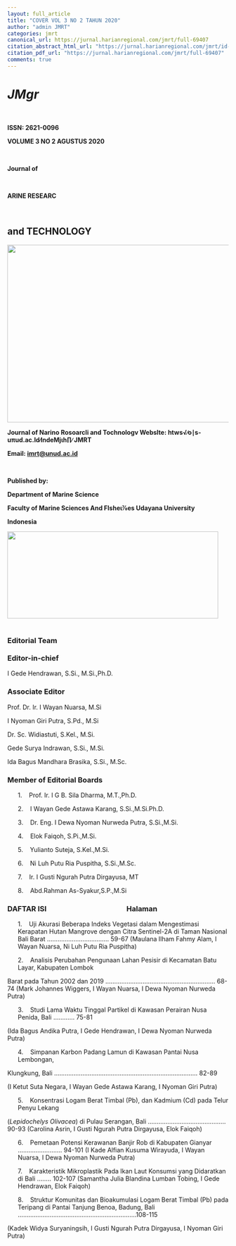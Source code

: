 ```yaml
---
layout: full_article
title: "COVER VOL 3 NO 2 TAHUN 2020"
author: "admin JMRT"
categories: jmrt
canonical_url: https://jurnal.harianregional.com/jmrt/full-69407 
citation_abstract_html_url: "https://jurnal.harianregional.com/jmrt/id-69407"
citation_pdf_url: "https://jurnal.harianregional.com/jmrt/full-69407"  
comments: true
---
```


<div><a name="caption1"></a>
<h1><a name="bookmark0"></a><span class="font2" style="font-weight:bold;font-style:italic;"><a name="bookmark1"></a>JMgr</span></h1>
</div><br clear="all">
<div>
<p><span class="font1" style="font-weight:bold;">ISSN: 2621-0096</span></p>
<p><span class="font9" style="font-weight:bold;">VOLUME 3 NO 2 AGUSTUS 2020</span></p>
</div><br clear="all">
<p><span class="font7" style="font-weight:bold;">Journal of</span></p>
<div>
</div><br clear="all">
<div>
<p><span class="font4" style="font-weight:bold;">ARINE RESEARC</span></p>
</div><br clear="all">
<h2><a name="bookmark2"></a><span class="font4" style="font-weight:bold;"><a name="bookmark3"></a>and TECHNOLOGY</span></h2>
<div><img src="https://jurnal.harianregional.com/media/69407-1.jpg" alt="" style="width:565pt;height:303pt;">
<p><span class="font0" style="font-weight:bold;">Journal of Narino Rosoarcli and Tochnologv Webslte: htws√∕o</span><span class="font8" style="font-weight:bold;">∣</span><span class="font0" style="font-weight:bold;">s-uπud.ac.ld∕lndeMjιh∏∕ JMRT</span></p>
<p><span class="font0" style="font-weight:bold;">Email: </span><a href="mailto:imrt@unud.ac.id"><span class="font0" style="font-weight:bold;">imrt@unud.ac.id</span></a></p>
</div><br clear="all">
<div>
<p><span class="font6" style="font-weight:bold;">Published by:</span></p>
<p><span class="font5" style="font-weight:bold;">Department of Marine Science</span></p>
<p><span class="font5" style="font-weight:bold;">Faculty of Marine Sciences And Flsheι⅞es Udayana University</span></p>
<p><span class="font5" style="font-weight:bold;">Indonesia</span></p><img src="https://jurnal.harianregional.com/media/69407-2.jpg" alt="" style="width:360pt;height:149pt;">
</div><br clear="all">
<h3><a name="bookmark4"></a><span class="font10" style="font-weight:bold;"><a name="bookmark5"></a>Editorial Team</span><br><br><span class="font10" style="font-weight:bold;"><a name="bookmark6"></a>Editor-in-chief</span></h3>
<p><span class="font10">I Gede Hendrawan, S.Si., M.Si.,Ph.D.</span></p>
<h3><a name="bookmark7"></a><span class="font10" style="font-weight:bold;"><a name="bookmark8"></a>Associate Editor</span></h3>
<p><span class="font10">Prof. Dr. Ir. I Wayan Nuarsa, M.Si</span></p>
<p><span class="font10">I Nyoman Giri Putra, S.Pd., M.Si</span></p>
<p><span class="font10">Dr. Sc. Widiastuti, S.Kel., M.Si.</span></p>
<p><span class="font10">Gede Surya Indrawan, S.Si., M.Si.</span></p>
<p><span class="font10">Ida Bagus Mandhara Brasika, S.Si., M.Sc.</span></p>
<h3><a name="bookmark9"></a><span class="font10" style="font-weight:bold;"><a name="bookmark10"></a>Member of Editorial Boards</span></h3>
<ul style="list-style:none;"><li>
<p><span class="font10">1. &nbsp;&nbsp;&nbsp;Prof. Ir. I G B. Sila Dharma, M.T.,Ph.D.</span></p></li>
<li>
<p><span class="font10">2. &nbsp;&nbsp;&nbsp;I Wayan Gede Astawa Karang, S.Si.,M.Si.Ph.D.</span></p></li>
<li>
<p><span class="font10">3. &nbsp;&nbsp;&nbsp;Dr. Eng. I Dewa Nyoman Nurweda Putra, S.Si.,M.Si.</span></p></li>
<li>
<p><span class="font10">4. &nbsp;&nbsp;&nbsp;Elok Faiqoh, S.Pi.,M.Si.</span></p></li>
<li>
<p><span class="font10">5. &nbsp;&nbsp;&nbsp;Yulianto Suteja, S.Kel.,M.Si.</span></p></li>
<li>
<p><span class="font10">6. &nbsp;&nbsp;&nbsp;Ni Luh Putu Ria Puspitha, S.Si.,M.Sc.</span></p></li>
<li>
<p><span class="font10">7. &nbsp;&nbsp;&nbsp;Ir. I Gusti Ngurah Putra Dirgayusa, MT</span></p></li>
<li>
<p><span class="font10">8. &nbsp;&nbsp;&nbsp;Abd.Rahman As-Syakur,S.P.,M.Si</span></p></li></ul>
<h3><a name="bookmark11"></a><span class="font10" style="font-weight:bold;"><a name="bookmark12"></a>DAFTAR ISI &nbsp;&nbsp;&nbsp;&nbsp;&nbsp;&nbsp;&nbsp;&nbsp;&nbsp;&nbsp;&nbsp;&nbsp;&nbsp;&nbsp;&nbsp;&nbsp;&nbsp;&nbsp;&nbsp;&nbsp;&nbsp;&nbsp;&nbsp;&nbsp;&nbsp;&nbsp;&nbsp;&nbsp;&nbsp;&nbsp;&nbsp;&nbsp;&nbsp;&nbsp;&nbsp;&nbsp;&nbsp;&nbsp;&nbsp;&nbsp;&nbsp;&nbsp;&nbsp;&nbsp;&nbsp;&nbsp;Halaman</span></h3>
<ul style="list-style:none;"><li>
<p><span class="font10">1. &nbsp;&nbsp;&nbsp;Uji Akurasi Beberapa Indeks Vegetasi dalam Mengestimasi Kerapatan Hutan Mangrove dengan Citra Sentinel-2A di Taman Nasional Bali Barat …………………………….. 59-67 (Maulana Ilham Fahmy Alam, I Wayan Nuarsa, Ni Luh Putu Ria Puspitha)</span></p></li>
<li>
<p><span class="font10">2. &nbsp;&nbsp;&nbsp;Analisis Perubahan Pengunaan Lahan Pesisir di Kecamatan Batu Layar, Kabupaten Lombok</span></p></li></ul>
<p><span class="font10">Barat pada Tahun 2002 dan 2019 …………………………………………………….. 68-74 </span><span class="font3">(</span><span class="font10">Mark Johannes Wiggers, I Wayan Nuarsa, I Dewa Nyoman Nurweda Putra)</span></p>
<ul style="list-style:none;"><li>
<p><span class="font10">3. &nbsp;&nbsp;&nbsp;Studi Lama Waktu Tinggal Partikel di Kawasan Perairan Nusa Penida, Bali ………... 75-81</span></p></li></ul>
<p><span class="font10">(Ida Bagus Andika Putra, I Gede Hendrawan, I Dewa Nyoman Nurweda Putra)</span></p>
<ul style="list-style:none;"><li>
<p><span class="font10">4. &nbsp;&nbsp;&nbsp;Simpanan Karbon Padang Lamun di Kawasan Pantai Nusa Lembongan,</span></p></li></ul>
<p><span class="font10">Klungkung, Bali ……………………………………………………………………... 82-89</span></p>
<p><span class="font10">(I Ketut Suta Negara, I Wayan Gede Astawa Karang, I Nyoman Giri Putra)</span></p>
<ul style="list-style:none;"><li>
<p><span class="font10">5. &nbsp;&nbsp;&nbsp;Konsentrasi Logam Berat Timbal (Pb), dan Kadmium (Cd) pada Telur Penyu Lekang</span></p></li></ul>
<p><span class="font10">(</span><span class="font10" style="font-style:italic;">Lepidochelys Olivacea</span><span class="font10">) di Pulau Serangan, Bali …………………………………….. 90-93 (Carolina Asrin, I Gusti Ngurah Putra Dirgayusa, Elok Faiqoh)</span></p>
<ul style="list-style:none;"><li>
<p><span class="font10">6. &nbsp;&nbsp;&nbsp;Pemetaan Potensi Kerawanan Banjir Rob di Kabupaten Gianyar ……………………. 94-101 (I Kade Alfian Kusuma Wirayuda, I Wayan Nuarsa, I Dewa Nyoman Nurweda Putra)</span></p></li>
<li>
<p><span class="font10">7. &nbsp;&nbsp;&nbsp;Karakteristik Mikroplastik Pada Ikan Laut Konsumsi yang Didaratkan di Bali …….. 102-107 (Samantha Julia Blandina Lumban Tobing, I Gede Hendrawan, Elok Faiqoh)</span></p></li>
<li>
<p><span class="font10">8. &nbsp;&nbsp;&nbsp;Struktur Komunitas dan Bioakumulasi Logam Berat Timbal (Pb) pada Teripang di Pantai Tanjung Benoa, Badung, Bali …………………………………………………….......108-115</span></p></li></ul>
<p><span class="font3">(</span><span class="font10">Kadek Widya Suryaningsih, I Gusti Ngurah Putra Dirgayusa, I Nyoman Giri Putra)</span></p>